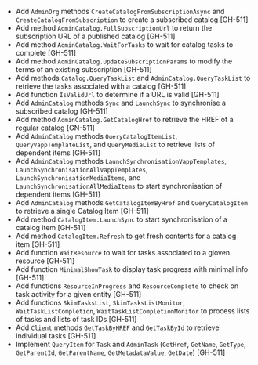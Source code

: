 * Add `AdminOrg` methods `CreateCatalogFromSubscriptionAsync` and `CreateCatalogFromSubscription` to create a
  subscribed catalog [GH-511]
* Add method `AdminCatalog.FullSubscriptionUrl` to return the subscription URL of a published catalog [GH-511]
* Add method `AdminCatalog.WaitForTasks` to wait for catalog tasks to complete [GH-511]
* Add method `AdminCatalog.UpdateSubscriptionParams` to modify the terms of an existing subscription [GH-511]
* Add methods `Catalog.QueryTaskList` and `AdminCatalog.QueryTaskList` to retrieve the tasks associated with a catalog [GH-511]
* Add function `IsValidUrl` to determine if a URL is valid [GH-511]
* Add `AdminCatalog` methods `Sync` and `LaunchSync` to synchronise a subscribed catalog [GH-511]
* Add method `AdminCatalog.GetCatalogHref` to retrieve the HREF of a regular catalog [GN-511]
* Add `AdminCatalog` methods `QueryCatalogItemList`, `QueryVappTemplateList`, and `QueryMediaList` to retrieve lists of
  dependent items [GH-511]
* Add  `AdminCatalog` methods `LaunchSynchronisationVappTemplates`, `LaunchSynchronisationAllVappTemplates`,
  `LaunchSynchronisationMediaItems`, and `LaunchSynchronisationAllMediaItems` to start synchronisation of dependent
  items [GH-511]
* Add `AdminCatalog` methods `GetCatalogItemByHref` and `QueryCatalogItem` to retrieve a single Catalog Item [GH-511]
* Add method `CatalogItem.LaunchSync` to start synchronisation of a catalog item [GH-511]
* Add method `CatalogItem.Refresh` to get fresh contents for a catalog item [GH-511]
* Add function `WaitResource` to wait for tasks associated to a gioven resource [GH-511]
* Add function `MinimalShowTask` to display task progress with minimal info [GH-511]
* Add functions `ResourceInProgress` and `ResourceComplete` to check on task activity for a given entity [GH-511]
* Add functions `SkimTasksList`, `SkimTasksListMonitor`, `WaitTaskListCompletion`, `WaitTaskListCompletionMonitor` to
  process lists of tasks and lists of task IDs [GH-511]
* Add `Client` methods `GetTaskByHREF` and `GetTaskById` to retrieve individual tasks [GH-511]
* Implement `QueryItem` for `Task` and `AdminTask` (`GetHref`, `GetName`, `GetType`, `GetParentId`, `GetParentName`, `GetMetadataValue`, `GetDate`) [GH-511]
